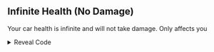 ## Infinite Health (No Damage)

Your car health is infinite and will not take damage. Only affects you

<details>
<summary>Reveal Code</summary>

```armv7
003475C4 EB08228D
E0550000 00000014
E1A04000 E5946030 
E3560000 112FFF1E 
E8BD8070 00000000
```
</details>